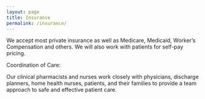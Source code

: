 ```yaml
---
layout: page
title: Insurance
permalink: /insurance/
---
```


We accept most private insurance as well as Medicare, Medicaid, Worker’s Compensation and others.
We will also work with patients for self-pay pricing.

Coordination of Care:

Our clinical pharmacists and nurses work closely with physicians, discharge planners, home health
nurses, patients, and their families to provide a team approach to safe and effective patient care.